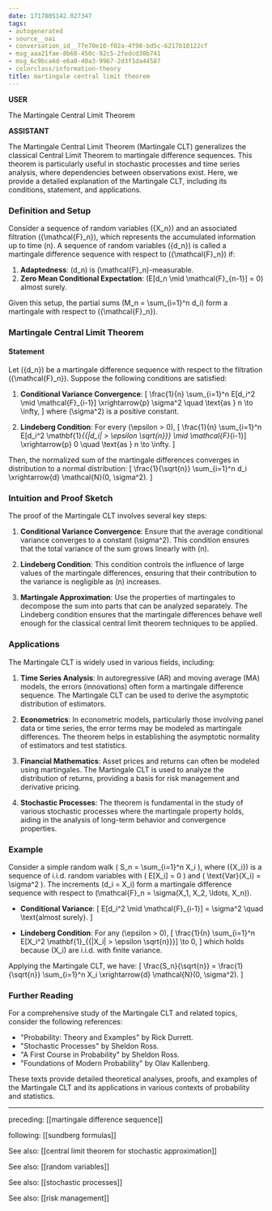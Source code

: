 ```yaml
---
date: 1717805142.027347
tags:
- autogenerated
- source__oai
- conversation_id__77e70e10-f02a-4f98-bd5c-6217b10122cf
- msg_aaa21fae-8b68-450c-92c5-2fedcd30b741
- msg_6c9bca6d-e6a0-40a3-9967-2d3f1da44587
- colorclass/information-theory
title: martingale central limit theorem
---
```


**USER**

The Martingale Central Limit Theorem


**ASSISTANT**

The Martingale Central Limit Theorem (Martingale CLT) generalizes the classical Central Limit Theorem to martingale difference sequences. This theorem is particularly useful in stochastic processes and time series analysis, where dependencies between observations exist. Here, we provide a detailed explanation of the Martingale CLT, including its conditions, statement, and applications.

### Definition and Setup

Consider a sequence of random variables \(\{X_n\}\) and an associated filtration \(\{\mathcal{F}_n\}\), which represents the accumulated information up to time \(n\). A sequence of random variables \(\{d_n\}\) is called a martingale difference sequence with respect to \(\{\mathcal{F}_n\}\) if:

1. **Adaptedness**: \(d_n\) is \(\mathcal{F}_n\)-measurable.
2. **Zero Mean Conditional Expectation**: \(E[d_n \mid \mathcal{F}_{n-1}] = 0\) almost surely.

Given this setup, the partial sums \(M_n = \sum_{i=1}^n d_i\) form a martingale with respect to \(\{\mathcal{F}_n\}\).

### Martingale Central Limit Theorem

#### Statement

Let \(\{d_n\}\) be a martingale difference sequence with respect to the filtration \(\{\mathcal{F}_n\}\). Suppose the following conditions are satisfied:

1. **Conditional Variance Convergence**:
   \[
   \frac{1}{n} \sum_{i=1}^n E[d_i^2 \mid \mathcal{F}_{i-1}] \xrightarrow{p} \sigma^2 \quad \text{as } n \to \infty,
   \]
   where \(\sigma^2\) is a positive constant.

2. **Lindeberg Condition**:
   For every \(\epsilon > 0\),
   \[
   \frac{1}{n} \sum_{i=1}^n E[d_i^2 \mathbf{1}_{\{|d_i| > \epsilon \sqrt{n}\}} \mid \mathcal{F}_{i-1}] \xrightarrow{p} 0 \quad \text{as } n \to \infty.
   \]

Then, the normalized sum of the martingale differences converges in distribution to a normal distribution:
\[
\frac{1}{\sqrt{n}} \sum_{i=1}^n d_i \xrightarrow{d} \mathcal{N}(0, \sigma^2).
\]

### Intuition and Proof Sketch

The proof of the Martingale CLT involves several key steps:

1. **Conditional Variance Convergence**:
   Ensure that the average conditional variance converges to a constant \(\sigma^2\). This condition ensures that the total variance of the sum grows linearly with \(n\).

2. **Lindeberg Condition**:
   This condition controls the influence of large values of the martingale differences, ensuring that their contribution to the variance is negligible as \(n\) increases.

3. **Martingale Approximation**:
   Use the properties of martingales to decompose the sum into parts that can be analyzed separately. The Lindeberg condition ensures that the martingale differences behave well enough for the classical central limit theorem techniques to be applied.

### Applications

The Martingale CLT is widely used in various fields, including:

1. **Time Series Analysis**:
   In autoregressive (AR) and moving average (MA) models, the errors (innovations) often form a martingale difference sequence. The Martingale CLT can be used to derive the asymptotic distribution of estimators.

2. **Econometrics**:
   In econometric models, particularly those involving panel data or time series, the error terms may be modeled as martingale differences. The theorem helps in establishing the asymptotic normality of estimators and test statistics.

3. **Financial Mathematics**:
   Asset prices and returns can often be modeled using martingales. The Martingale CLT is used to analyze the distribution of returns, providing a basis for risk management and derivative pricing.

4. **Stochastic Processes**:
   The theorem is fundamental in the study of various stochastic processes where the martingale property holds, aiding in the analysis of long-term behavior and convergence properties.

### Example

Consider a simple random walk \( S_n = \sum_{i=1}^n X_i \), where \(\{X_i\}\) is a sequence of i.i.d. random variables with \( E[X_i] = 0 \) and \( \text{Var}(X_i) = \sigma^2 \). The increments \(d_i = X_i\) form a martingale difference sequence with respect to \(\mathcal{F}_n = \sigma(X_1, X_2, \ldots, X_n)\).

- **Conditional Variance**:
  \[
  E[d_i^2 \mid \mathcal{F}_{i-1}] = \sigma^2 \quad \text{almost surely}.
  \]

- **Lindeberg Condition**:
  For any \(\epsilon > 0\),
  \[
  \frac{1}{n} \sum_{i=1}^n E[X_i^2 \mathbf{1}_{\{|X_i| > \epsilon \sqrt{n}\}}] \to 0,
  \]
  which holds because \(X_i\) are i.i.d. with finite variance.

Applying the Martingale CLT, we have:
\[
\frac{S_n}{\sqrt{n}} = \frac{1}{\sqrt{n}} \sum_{i=1}^n X_i \xrightarrow{d} \mathcal{N}(0, \sigma^2).
\]

### Further Reading

For a comprehensive study of the Martingale CLT and related topics, consider the following references:

- "Probability: Theory and Examples" by Rick Durrett.
- "Stochastic Processes" by Sheldon Ross.
- "A First Course in Probability" by Sheldon Ross.
- "Foundations of Modern Probability" by Olav Kallenberg.

These texts provide detailed theoretical analyses, proofs, and examples of the Martingale CLT and its applications in various contexts of probability and statistics.


---

preceding: [[martingale difference sequence]]  


following: [[sundberg formulas]]

See also: [[central limit theorem for stochastic approximation]]


See also: [[random variables]]


See also: [[stochastic processes]]


See also: [[risk management]]